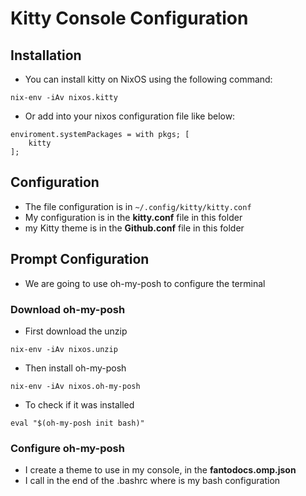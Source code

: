 # Kitty Console Configuration

## Installation

- You can install kitty on NixOS using the following command:

```shell
nix-env -iAv nixos.kitty
```

- Or add into your nixos configuration file like below:

```kitty
enviroment.systemPackages = with pkgs; [
    kitty
];
```

## Configuration 

- The file configuration is in `~/.config/kitty/kitty.conf`
- My configuration is in the **kitty.conf** file in this folder
- my Kitty theme is in the **Github.conf** file in this folder 

## Prompt Configuration

- We are going to use oh-my-posh to configure the terminal

### Download oh-my-posh

- First download the unzip

```shell
nix-env -iAv nixos.unzip
```

- Then install oh-my-posh

```shell
nix-env -iAv nixos.oh-my-posh
```

- To check if it was installed

```shell
eval "$(oh-my-posh init bash)"
```

### Configure oh-my-posh

- I create a theme to use in my console, in the **fantodocs.omp.json**
- I call in the end of the .bashrc where is my bash configuration
